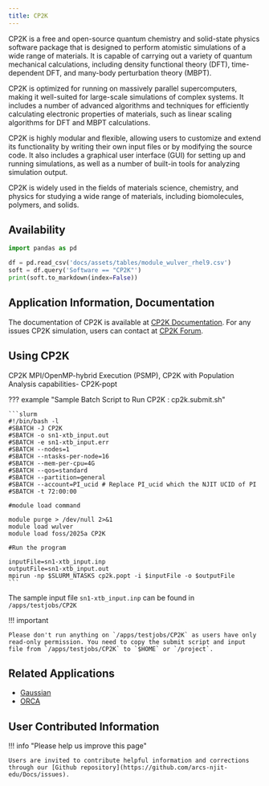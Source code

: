 ```yaml
---
title: CP2K
---
```

CP2K is a free and open-source quantum chemistry and solid-state physics software package that is designed to perform atomistic simulations of a wide range of materials. It is capable of carrying out a variety of quantum mechanical calculations, including density functional theory (DFT), time-dependent DFT, and many-body perturbation theory (MBPT).

CP2K is optimized for running on massively parallel supercomputers, making it well-suited for large-scale simulations of complex systems. It includes a number of advanced algorithms and techniques for efficiently calculating electronic properties of materials, such as linear scaling algorithms for DFT and MBPT calculations.

CP2K is highly modular and flexible, allowing users to customize and extend its functionality by writing their own input files or by modifying the source code. It also includes a graphical user interface (GUI) for setting up and running simulations, as well as a number of built-in tools for analyzing simulation output.

CP2K is widely used in the fields of materials science, chemistry, and physics for studying a wide range of materials, including biomolecules, polymers, and solids.

## Availability

```python exec="on"
import pandas as pd

df = pd.read_csv('docs/assets/tables/module_wulver_rhel9.csv')
soft = df.query('Software == "CP2K"')
print(soft.to_markdown(index=False))
```


## Application Information, Documentation
The documentation of CP2K is available at [CP2K Documentation](https://www.cp2k.org/docs). For any issues CP2K simulation, users can contact at [CP2K Forum](https://www.cp2k.org/howto:forum). 

## Using CP2K
CP2K MPI/OpenMP-hybrid Execution (PSMP), CP2K with Population Analysis capabilities- CP2K-popt

??? example "Sample Batch Script to Run CP2K : cp2k.submit.sh"

    ```slurm
    #!/bin/bash -l
    #SBATCH -J CP2K
    #SBATCH -o sn1-xtb_input.out
    #SBATCH -e sn1-xtb_input.err
    #SBATCH --nodes=1
    #SBATCH --ntasks-per-node=16
    #SBATCH --mem-per-cpu=4G
    #SBATCH --qos=standard
    #SBATCH --partition=general
    #SBATCH --account=PI_ucid # Replace PI_ucid which the NJIT UCID of PI
    #SBATCH -t 72:00:00
    
    #module load command

    module purge > /dev/null 2>&1
    module load wulver
    module load foss/2025a CP2K
    
    #Run the program

    inputFile=sn1-xtb_input.inp
    outputFile=sn1-xtb_input.out
    mpirun -np $SLURM_NTASKS cp2k.popt -i $inputFile -o $outputFile
    ```

The sample input file `sn1-xtb_input.inp` can be found in `/apps/testjobs/CP2K`

!!! important
    
    Please don't run anything on `/apps/testjobs/CP2K` as users have only read-only permission. You need to copy the submit script and input file from `/apps/testjobs/CP2K` to `$HOME` or `/project`.
    
## Related Applications

* [Gaussian](gaussian.md)
* [ORCA](orca.md)

## User Contributed Information

!!! info "Please help us improve this page"

    Users are invited to contribute helpful information and corrections through our [Github repository](https://github.com/arcs-njit-edu/Docs/issues).


